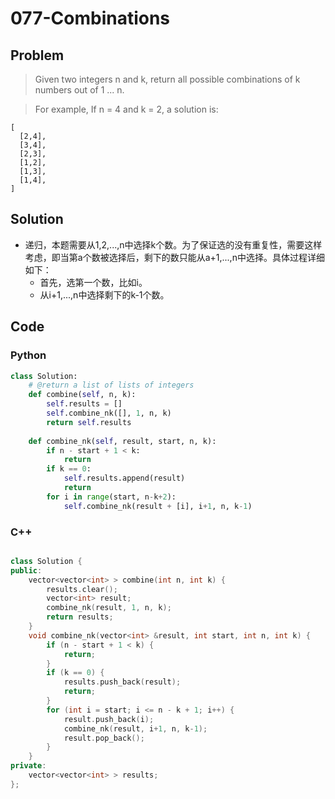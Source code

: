 # 077-Combinations

## Problem

> Given two integers n and k, return all possible combinations of k numbers out of 1 ... n.

> For example,
If n = 4 and k = 2, a solution is:

>
```
[
  [2,4],
  [3,4],
  [2,3],
  [1,2],
  [1,3],
  [1,4],
]
```

## Solution

- 递归，本题需要从1,2,...,n中选择k个数。为了保证选的没有重复性，需要这样考虑，即当第a个数被选择后，剩下的数只能从a+1,...,n中选择。具体过程详细如下：
	- 首先，选第一个数，比如i。
	- 从i+1,...,n中选择剩下的k-1个数。

## Code

### Python

```python
class Solution:
    # @return a list of lists of integers
    def combine(self, n, k):
        self.results = []
        self.combine_nk([], 1, n, k)
        return self.results
    
    def combine_nk(self, result, start, n, k):
        if n - start + 1 < k:
            return
        if k == 0:
            self.results.append(result)
            return
        for i in range(start, n-k+2):
            self.combine_nk(result + [i], i+1, n, k-1)
```

### C++

```cpp

class Solution {
public:
    vector<vector<int> > combine(int n, int k) {
        results.clear();
        vector<int> result;
        combine_nk(result, 1, n, k);
        return results;
    }
    void combine_nk(vector<int> &result, int start, int n, int k) {
        if (n - start + 1 < k) {
            return;
        }
        if (k == 0) {
            results.push_back(result);
            return;
        }
        for (int i = start; i <= n - k + 1; i++) {
            result.push_back(i);
            combine_nk(result, i+1, n, k-1);
            result.pop_back();
        }
    }
private:
    vector<vector<int> > results;
};
```